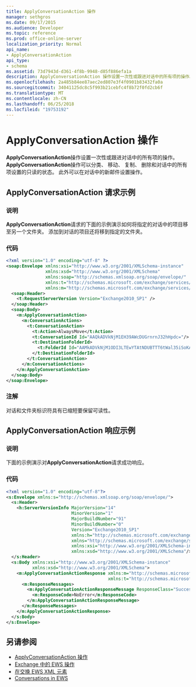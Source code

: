 ```yaml
---
title: ApplyConversationAction 操作
manager: sethgros
ms.date: 09/17/2015
ms.audience: Developer
ms.topic: reference
ms.prod: office-online-server
localization_priority: Normal
api_name:
- ApplyConversationAction
api_type:
- schema
ms.assetid: 73d7943d-d361-4f8b-9948-d85f886efa1a
description: ApplyConversationAction 操作设置一次性或跟进对话中的所有项的操作。 ApplyConversationAction 操作可以分类、 移动、 复制、 删除和对话中的所有项设置的只读的状态。 此外可以在对话中的新邮件设置操作。
ms.openlocfilehash: 2a485b84ee87aec2ed807e3f4f0901b83432fa0a
ms.sourcegitcommit: 34041125dc8c5f993b21cebfc4f8b72f0fd2cb6f
ms.translationtype: MT
ms.contentlocale: zh-CN
ms.lasthandoff: 06/25/2018
ms.locfileid: "19753192"
---
```

# <a name="applyconversationaction-operation"></a>ApplyConversationAction 操作

**ApplyConversationAction**操作设置一次性或跟进对话中的所有项的操作。 **ApplyConversationAction**操作可以分类、 移动、 复制、 删除和对话中的所有项设置的只读的状态。 此外可以在对话中的新邮件设置操作。 
  
## <a name="applyconversationaction-request-example"></a>ApplyConversationAction 请求示例

### <a name="description"></a>说明

**ApplyConversationAction**请求的下面的示例演示如何将指定的对话中的项目移至另一个文件夹。 添加到对话的项目还将移到指定的文件夹。 
  
### <a name="code"></a>代码

```XML
<?xml version="1.0" encoding="utf-8" ?>
<soap:Envelope xmlns:xsi="http://www.w3.org/2001/XMLSchema-instance"
               xmlns:xsd="http://www.w3.org/2001/XMLSchema"
               xmlns:soap="http://schemas.xmlsoap.org/soap/envelope/"
               xmlns:t="http://schemas.microsoft.com/exchange/services/2006/types"
               xmlns:m="http://schemas.microsoft.com/exchange/services/2006/messages">
  <soap:Header>
    <t:RequestServerVersion Version="Exchange2010_SP1" />
  </soap:Header>
  <soap:Body>
    <m:ApplyConversationAction>
      <m:ConversationActions>
        <t:ConversationAction>
          <t:Action>AlwaysMove</t:Action>
          <t:ConversationId Id="AAQkADVkNjM1EH39AWcDUGrnrnJ32hHpdc="/>
          <t:DestinationFolderId>
            <t:FolderId Id="AAMkADVkNjM1ODI3LTEwYTAtNDUBTTT6tWal35iSoKAAAABZZWAAA="/>
          </t:DestinationFolderId>
        </t:ConversationAction>
      </m:ConversationActions>
    </m:ApplyConversationAction>
  </soap:Body>
</soap:Envelope>
```

### <a name="remarks"></a>注解

对话和文件夹标识符具有已缩短要保留可读性。
  
## <a name="applyconversationaction-response-example"></a>ApplyConversationAction 响应示例

### <a name="description"></a>说明

下面的示例演示对**ApplyConversationAction**请求成功响应。 
  
### <a name="code"></a>代码

```XML
<?xml version="1.0" encoding="utf-8"?>
<s:Envelope xmlns:s="http://schemas.xmlsoap.org/soap/envelope/">
  <s:Header>
    <h:ServerVersionInfo MajorVersion="14" 
                         MinorVersion="1" 
                         MajorBuildNumber="91" 
                         MinorBuildNumber="0" 
                         Version="Exchange2010_SP1" 
                         xmlns:h="http://schemas.microsoft.com/exchange/services/2006/types" 
                         xmlns="http://schemas.microsoft.com/exchange/services/2006/types" 
                         xmlns:xsi="http://www.w3.org/2001/XMLSchema-instance" 
                         xmlns:xsd="http://www.w3.org/2001/XMLSchema"/>
  </s:Header>
  <s:Body xmlns:xsi="http://www.w3.org/2001/XMLSchema-instance" 
          xmlns:xsd="http://www.w3.org/2001/XMLSchema">
    <m:ApplyConversationActionResponse xmlns:m="http://schemas.microsoft.com/exchange/services/2006/messages" 
                                       xmlns:t="http://schemas.microsoft.com/exchange/services/2006/types">
      <m:ResponseMessages>
        <m:ApplyConversationActionResponseMessage ResponseClass="Success">
          <m:ResponseCode>NoError</m:ResponseCode>
        </m:ApplyConversationActionResponseMessage>
      </m:ResponseMessages>
    </m:ApplyConversationActionResponse>
  </s:Body>
</s:Envelope>
```

## <a name="see-also"></a>另请参阅

- [ApplyConversationAction 操作](applyconversationaction-operation.md)
- [Exchange 中的 EWS 操作](ews-operations-in-exchange.md)
- [在交换 EWS XML 元素](ews-xml-elements-in-exchange.md)
- [Conversations in EWS](http://msdn.microsoft.com/library/91e64629-db6c-4c94-9dcb-d386232e8467%28Office.15%29.aspx)

